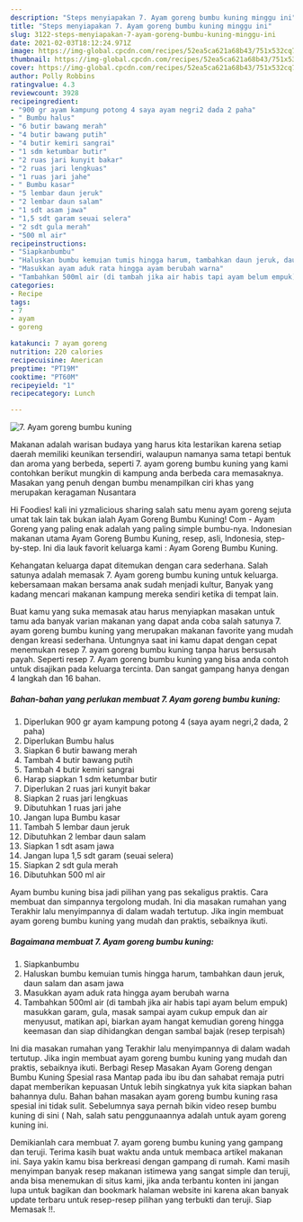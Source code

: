 ```yaml
---
description: "Steps menyiapakan 7. Ayam goreng bumbu kuning minggu ini"
title: "Steps menyiapakan 7. Ayam goreng bumbu kuning minggu ini"
slug: 3122-steps-menyiapakan-7-ayam-goreng-bumbu-kuning-minggu-ini
date: 2021-02-03T18:12:24.971Z
image: https://img-global.cpcdn.com/recipes/52ea5ca621a68b43/751x532cq70/7-ayam-goreng-bumbu-kuning-foto-resep-utama.jpg
thumbnail: https://img-global.cpcdn.com/recipes/52ea5ca621a68b43/751x532cq70/7-ayam-goreng-bumbu-kuning-foto-resep-utama.jpg
cover: https://img-global.cpcdn.com/recipes/52ea5ca621a68b43/751x532cq70/7-ayam-goreng-bumbu-kuning-foto-resep-utama.jpg
author: Polly Robbins
ratingvalue: 4.3
reviewcount: 3928
recipeingredient:
- "900 gr ayam kampung potong 4 saya ayam negri2 dada 2 paha"
- " Bumbu halus"
- "6 butir bawang merah"
- "4 butir bawang putih"
- "4 butir kemiri sangrai"
- "1 sdm ketumbar butir"
- "2 ruas jari kunyit bakar"
- "2 ruas jari lengkuas"
- "1 ruas jari jahe"
- " Bumbu kasar"
- "5 lembar daun jeruk"
- "2 lembar daun salam"
- "1 sdt asam jawa"
- "1,5 sdt garam seuai selera"
- "2 sdt gula merah"
- "500 ml air"
recipeinstructions:
- "Siapkanbumbu"
- "Haluskan bumbu kemuian tumis hingga harum, tambahkan daun jeruk, daun salam dan asam jawa"
- "Masukkan ayam aduk rata hingga ayam berubah warna"
- "Tambahkan 500ml air (di tambah jika air habis tapi ayam belum empuk) masukkan garam, gula, masak sampai ayam cukup empuk dan air menyusut, matikan api, biarkan ayam hangat kemudian goreng hingga keemasan dan siap dihidangkan dengan sambal bajak (resep terpisah)"
categories:
- Recipe
tags:
- 7
- ayam
- goreng

katakunci: 7 ayam goreng 
nutrition: 220 calories
recipecuisine: American
preptime: "PT19M"
cooktime: "PT60M"
recipeyield: "1"
recipecategory: Lunch

---
```



![7. Ayam goreng bumbu kuning](https://img-global.cpcdn.com/recipes/52ea5ca621a68b43/751x532cq70/7-ayam-goreng-bumbu-kuning-foto-resep-utama.jpg)

Makanan adalah warisan budaya yang harus kita lestarikan karena setiap daerah memiliki keunikan tersendiri, walaupun namanya sama tetapi bentuk dan aroma yang berbeda, seperti 7. ayam goreng bumbu kuning yang kami contohkan berikut mungkin di kampung anda berbeda cara memasaknya. Masakan yang penuh dengan bumbu menampilkan ciri khas yang merupakan keragaman Nusantara

Hi Foodies! kali ini yzmalicious sharing salah satu menu ayam goreng sejuta umat tak lain tak bukan ialah Ayam Goreng Bumbu Kuning! Com - Ayam Goreng yang paling enak adalah yang paling simple bumbu-nya. Indonesian makanan utama Ayam Goreng Bumbu Kuning, resep, asli, Indonesia, step-by-step. Ini dia lauk favorit keluarga kami : Ayam Goreng Bumbu Kuning.

Kehangatan keluarga dapat ditemukan dengan cara sederhana. Salah satunya adalah memasak 7. Ayam goreng bumbu kuning untuk keluarga. kebersamaan makan bersama anak sudah menjadi kultur, Banyak yang kadang mencari makanan kampung mereka sendiri ketika di tempat lain.

Buat kamu yang suka memasak atau harus menyiapkan masakan untuk tamu ada banyak varian makanan yang dapat anda coba salah satunya 7. ayam goreng bumbu kuning yang merupakan makanan favorite yang mudah dengan kreasi sederhana. Untungnya saat ini kamu dapat dengan cepat menemukan resep 7. ayam goreng bumbu kuning tanpa harus bersusah payah.
Seperti resep 7. Ayam goreng bumbu kuning yang bisa anda contoh untuk disajikan pada keluarga tercinta. Dan sangat gampang hanya dengan 4 langkah dan 16 bahan.


<!--inarticleads1-->

##### Bahan-bahan yang perlukan membuat 7. Ayam goreng bumbu kuning:

1. Diperlukan 900 gr ayam kampung potong 4 (saya ayam negri,2 dada, 2 paha)
1. Diperlukan  Bumbu halus
1. Siapkan 6 butir bawang merah
1. Tambah 4 butir bawang putih
1. Tambah 4 butir kemiri sangrai
1. Harap siapkan 1 sdm ketumbar butir
1. Diperlukan 2 ruas jari kunyit bakar
1. Siapkan 2 ruas jari lengkuas
1. Dibutuhkan 1 ruas jari jahe
1. Jangan lupa  Bumbu kasar
1. Tambah 5 lembar daun jeruk
1. Dibutuhkan 2 lembar daun salam
1. Siapkan 1 sdt asam jawa
1. Jangan lupa 1,5 sdt garam (seuai selera)
1. Siapkan 2 sdt gula merah
1. Dibutuhkan 500 ml air


Ayam bumbu kuning bisa jadi pilihan yang pas sekaligus praktis. Cara membuat dan simpannya tergolong mudah. Ini dia masakan rumahan yang Terakhir lalu menyimpannya di dalam wadah tertutup. Jika ingin membuat ayam goreng bumbu kuning yang mudah dan praktis, sebaiknya ikuti. 

<!--inarticleads2-->

##### Bagaimana membuat  7. Ayam goreng bumbu kuning:

1. Siapkanbumbu
1. Haluskan bumbu kemuian tumis hingga harum, tambahkan daun jeruk, daun salam dan asam jawa
1. Masukkan ayam aduk rata hingga ayam berubah warna
1. Tambahkan 500ml air (di tambah jika air habis tapi ayam belum empuk) masukkan garam, gula, masak sampai ayam cukup empuk dan air menyusut, matikan api, biarkan ayam hangat kemudian goreng hingga keemasan dan siap dihidangkan dengan sambal bajak (resep terpisah)


Ini dia masakan rumahan yang Terakhir lalu menyimpannya di dalam wadah tertutup. Jika ingin membuat ayam goreng bumbu kuning yang mudah dan praktis, sebaiknya ikuti. Berbagi Resep Masakan Ayam Goreng dengan Bumbu Kuning Spesial rasa Mantap pada ibu ibu dan sahabat remaja putri dapat memberikan kepuasan Untuk lebih singkatnya yuk kita siapkan bahan bahannya dulu. Bahan bahan masakan ayam goreng bumbu kuning rasa spesial ini tidak sulit. Sebelumnya saya pernah bikin video resep bumbu kuning di sini ( Nah, salah satu penggunaannya adalah untuk ayam goreng kuning ini. 

Demikianlah cara membuat 7. ayam goreng bumbu kuning yang gampang dan teruji. Terima kasih buat waktu anda untuk membaca artikel makanan ini. Saya yakin kamu bisa berkreasi dengan gampang di rumah. Kami masih menyimpan banyak resep makanan istimewa yang sangat simple dan teruji, anda bisa menemukan di situs kami, jika anda terbantu konten ini jangan lupa untuk bagikan dan bookmark halaman website ini karena akan banyak update terbaru untuk resep-resep pilihan yang terbukti dan teruji. Siap Memasak !!. 
